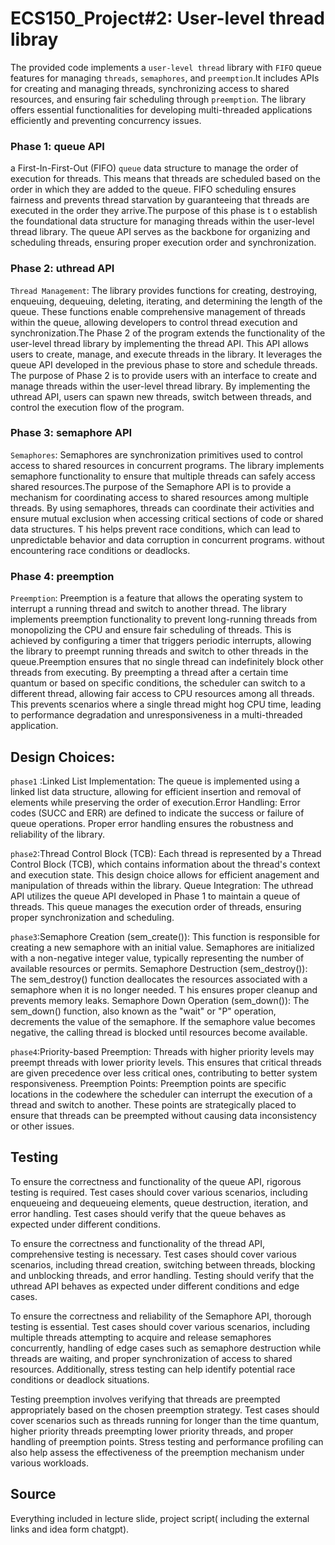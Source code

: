 # ECS150_Project#2: User-level thread libray
The provided code implements a `user-level thread` 
library with `FIFO`  queue features for managing 
`threads`, `semaphores`, and `preemption`.It 
includes APIs for creating and managing 
threads, synchronizing access to shared resources, 
and ensuring fair scheduling through `preemption`. 
The library offers essential functionalities for 
developing multi-threaded applications efficiently 
and preventing concurrency issues.
### Phase 1: queue API
a First-In-First-Out (FIFO) `queue` data structure 
to manage the order of execution for 
threads. This means that threads are scheduled based 
on the order in which they are added to the queue.
FIFO scheduling ensures fairness and prevents thread 
starvation by guaranteeing that threads are executed
in the order they arrive.The purpose of this phase is t
o establish the foundational data structure for managing 
threads within the user-level thread library. The queue API 
serves as the backbone for organizing and scheduling threads, 
ensuring proper execution order and synchronization.

### Phase 2: uthread API
`Thread Management`: The library provides functions for
creating, destroying, enqueuing, dequeuing, deleting, 
iterating, and determining the length of the queue. 
These functions enable comprehensive management 
of threads within the queue, allowing developers to 
control thread execution and synchronization.The Phase
2 of the program extends the functionality of the 
user-level thread library by implementing the thread API.
This API allows users to create, manage, and execute threads 
in the library. It leverages the queue API developed in the 
previous phase to store and schedule threads.
The purpose of Phase 2 is to provide users with an interface 
to create and manage threads within the user-level thread library. 
By implementing the uthread API, users can spawn new threads, 
switch between threads, and control the execution flow of the program.

### Phase 3: semaphore API
`Semaphores`: Semaphores are synchronization primitives
used to control access to shared resources in 
concurrent programs. The library implements semaphore 
functionality to ensure that multiple threads can 
safely access shared resources.The purpose of the Semaphore 
API is to provide a mechanism for coordinating access to shared 
resources among multiple threads. By using semaphores, threads 
can coordinate their activities and ensure mutual exclusion when 
accessing critical sections of code or shared data structures. T
his helps prevent race conditions, which can lead to unpredictable 
behavior and data corruption in concurrent programs.
without encountering race conditions or deadlocks.

### Phase 4: preemption
`Preemption`: Preemption is a feature that allows the 
operating system to interrupt a running thread and 
switch to another thread. The library 
implements preemption functionality to prevent long-running
threads from monopolizing the CPU and ensure 
fair scheduling of threads. This is achieved by configuring 
a timer that triggers periodic interrupts, 
allowing the library to preempt running threads and switch to other 
threads in the queue.Preemption ensures that no single thread can 
indefinitely block other threads from executing. By preempting a 
thread after a certain time quantum or based on specific conditions, 
the scheduler can switch to a different thread, allowing fair access to 
CPU resources among all threads. This prevents scenarios where a single 
thread might hog CPU time, leading to performance degradation and 
unresponsiveness in a multi-threaded application.
## Design Choices:
`phase1` :Linked List Implementation: The queue is implemented 
using a linked list data structure, allowing for
efficient insertion and removal 
of elements while preserving the order of 
execution.Error Handling: Error codes (SUCC and ERR) 
are defined to indicate the success or failure of 
queue operations. Proper error handling 
ensures the robustness and reliability of the library.

`phase2`:Thread Control Block (TCB): Each thread is 
represented by a Thread Control Block (TCB), which 
contains information about the thread's context and 
execution state. This design choice allows for efficient 
anagement and manipulation of threads within the library.
Queue Integration: The uthread API utilizes the queue 
API developed in Phase 1 to maintain a queue of threads. 
This queue manages the execution order of threads, 
ensuring proper synchronization 
and scheduling.

`phase3`:Semaphore Creation (sem_create()): This function 
is responsible for creating a new semaphore
with an initial value. Semaphores are initialized with a 
non-negative integer value, typically representing
the number of available resources or permits.
Semaphore Destruction (sem_destroy()): 
The sem_destroy() function deallocates 
the resources associated with a semaphore when 
it is no longer needed. T
his ensures proper cleanup and prevents memory leaks.
Semaphore Down Operation (sem_down()): The sem_down() 
function, also known as the "wait" or "P" operation, 
decrements the value of the semaphore. 
If the semaphore value becomes negative, the calling thread is blocked 
until resources become available.

`phase4`:Priority-based Preemption: Threads with 
higher priority levels may preempt threads with lower
priority levels. This ensures that critical 
threads are given precedence over less critical ones, 
contributing to better system responsiveness.
Preemption Points: Preemption points are specific 
locations in the codewhere the scheduler can interrupt
the execution of a thread and switch to another. 
These points are strategically placed to ensure that threads 
can be preempted without causing data inconsistency or other issues.

## Testing
To ensure the correctness and functionality of the queue 
API, rigorous testing is required. Test cases should 
cover various scenarios, including enqueueing and 
dequeueing elements, queue destruction, iteration, and error 
handling. Test cases should verify that the queue
behaves as expected under different 
conditions.

To ensure the correctness and functionality of the thread API,
comprehensive testing is necessary. Test cases should cover various 
scenarios, including thread creation, switching between threads, blocking
and unblocking threads, and error handling. Testing should verify that the 
uthread API behaves as expected under different conditions and edge cases.

To ensure the correctness and reliability of the Semaphore API, 
thorough testing is essential. Test cases should cover 
various scenarios, including multiple threads attempting 
to acquire and release semaphores concurrently, handling of edge 
cases such as semaphore destruction while threads are waiting, 
and proper synchronization of access to shared resources. Additionally,
stress testing can help identify potential race conditions or deadlock 
situations.

Testing preemption involves verifying that threads are preempted 
appropriately based on the chosen preemption strategy. Test cases 
should cover scenarios such as threads running for longer than the 
time quantum, higher priority threads preempting lower priority threads, 
and proper handling of preemption points. Stress testing and performance
profiling can also help assess the effectiveness of the preemption mechanism
under various workloads.


## Source
Everything included in lecture slide, project script(
        including the external links and idea form chatgpt).

